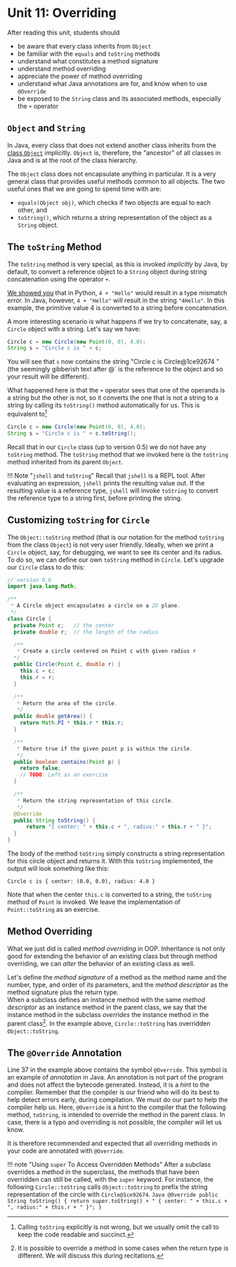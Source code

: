 # Unit 11: Overriding

After reading this unit, students should

- be aware that every class inherits from `Object`
- be familiar with the `equals` and `toString` methods
- understand what constitutes a method signature
- understand method overriding
- appreciate the power of method overriding
- understand what Java annotations are for, and know when to use `@Override`
- be exposed to the `String` class and its associated methods, especially the `+` operator

## `Object` and `String`

In Java, every class that does not extend another class inherits from the [class `Object`](https://docs.oracle.com/en/java/javase/11/docs/api/java.base/java/lang/Object.html) implicitly.  `Object` is, therefore, the "ancestor" of all classes in Java and is at the root of the class hierarchy.

The `Object` class does not encapsulate anything in particular.  It is a very general class that provides useful methods common to all objects.  The two useful ones that we are going to spend time with are:

- `equals(Object obj)`, which checks if two objects are equal to each other, and
- `toString()`, which returns a string representation of the object as a `String` object.

## The `toString` Method

The `toString` method is very special, as this is invoked _implicitly_ by Java, by default, to convert a reference object to a `String` object during string concatenation using the operator `+`.

[We showed you](02-type.md) that in Python, `4 + "Hello"` would result in a type mismatch error.  In Java, however, `4 + "Hello"` will result in the string `"4Hello"`.  In this example, the primitive value 4 is converted to a string before concatenation.

A more interesting scenario is what happens if we try to concatenate, say, a `Circle` object with a string.  Let's say we have:
```Java
Circle c = new Circle(new Point(0, 0), 4.0);
String s = "Circle c is " + c;
```

You will see that `s` now contains the string "Circle c is Circle@1ce92674 " (the seemingly gibberish text after @` is the reference to the object and so your result will be different).

What happened here is that the `+` operator sees that one of the operands is a string but the other is not, so it converts the one that is not a string to a string by calling its `toString()` method automatically for us.  This is equivalent to[^1]
```Java
Circle c = new Circle(new Point(0, 0), 4.0);
String s = "Circle c is " + c.toString();
```

[^1]: Calling `toString` explicitly is not wrong, but we usually omit the call to keep the code readable and succinct.

Recall that in our `Circle` class (up to version 0.5) we do not have any `toString` method.  The `toString` method that we invoked here is the `toString` method inherited from its parent `Object`.

!!! Note "`jshell` and `toString`"
    Recall that `jshell` is a REPL tool.  After evaluating an expression, `jshell` prints the resulting value out.  If the resulting value is a reference type, `jshell` will invoke `toString` to convert the reference type to a string first, before printing the string.

## Customizing `toString` for `Circle`

The `Object::toString` method (that is our notation for the method `toString` from the class `Object`) is not very user friendly.  Ideally, when we print a `Circle` object, say, for debugging, we want to see its center and its radius.  To do so, we can define our own `toString` method in `Circle`.  Let's upgrade our `Circle` class to do this:

```Java hl_lines="34-40"
// version 0.6
import java.lang.Math;

/**
 * A Circle object encapsulates a circle on a 2D plane.  
 */
class Circle {
  private Point c;   // the center
  private double r;  // the length of the radius

  /**
   * Create a circle centered on Point c with given radius r
  */
  public Circle(Point c, double r) {
    this.c = c;
    this.r = r;
  }

  /**
   * Return the area of the circle.
   */
  public double getArea() {
    return Math.PI * this.r * this.r;
  }

  /**
   * Return true if the given point p is within the circle.
   */
  public boolean contains(Point p) {
    return false;
	// TODO: Left as an exercise
  }

  /**
   * Return the string representation of this circle.
   */
  @Override
  public String toString() {
	  return "{ center: " + this.c + ", radius:" + this.r + " }";
  }
}
```

The body of the method `toString` simply constructs a string representation for this circle object and returns it.  With this `toString` implemented, the output will look something like this:
```
Circle c is { center: (0.0, 0.0), radius: 4.0 }
```

Note that when the center `this.c` is converted to a string, the `toString` method of `Point` is invoked.  We leave the implementation of `Point::toString` as an exercise.

## Method Overriding

What we just did is called _method overriding_ in OOP.  Inheritance is not only good for extending the behavior of an existing class but through method overriding, we can _alter_ the behavior of an existing class as well.

Let's define the _method signature_ of a method as the method name and the number, type, and order of its parameters, and the _method descriptor_ as the method signature plus the return type.  
When a subclass defines an instance method with the same _method descriptor_ as an instance method in the parent class, we say that the instance method in the subclass _overrides_ the instance method in the parent class[^2].  In the example above, `Circle::toString` has overridden `Object::toString`.

[^2]: It is possible to override a method in some cases when the return type is different.  We will discuss this during recitations.

## The `@Override` Annotation

Line 37 in the example above contains the symbol `@Override`.  This symbol is an example of _annotation_ in Java.  An annotation is not part of the program and does not affect the bytecode generated.  Instead, it is a _hint_ to the compiler.  Remember that the compiler is our friend who will do its best to help detect errors early, during compilation.  We must do our part to help the compiler help us.  Here, `@Override` is a hint to the compiler that the following method, `toString`, is intended to override the method in the parent class.  In case, there is a typo and overriding is not possible, the compiler will let us know.

It is therefore recommended and expected that all overriding methods in your code are annotated with `@Override`.

!!! note "Using `super` To Access Overridden Methods"
    After a subclass overrides a method in the superclass, the methods that have been overridden can still be called, with the `super` keyword.
    For instance, the following `Circle::toString` calls `Object::toString` to prefix the string representation of the circle with `Circle@1ce92674`.
    ```Java
    @Override
    public String toString() {
	  return super.toString() + " { center: " + this.c + ", radius:" + this.r + " }";
    }
    ```
